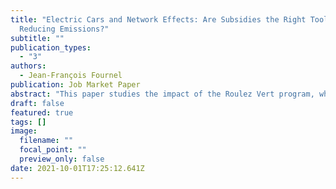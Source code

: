 ```yaml
---
title: "Electric Cars and Network Effects: Are Subsidies the Right Tool for
  Reducing Emissions?"
subtitle: ""
publication_types:
  - "3"
authors:
  - Jean-François Fournel
publication: Job Market Paper
abstract: "This paper studies the impact of the Roulez Vert program, which subsidized new purchases of electric vehicles in the province of Quebec, Canada. I explore several outcomes crucial to policymakers: how costly it is to avoid carbon emissions or to replace traditional vehicles with electric using subsidies, and their impact on sales, prices, and charging station deployment. To study these questions, I rely on a structural model in which demand follows the nested logit specification and supply is determined by multi-product firms competing on prices (Berry, Levinsohn and Pakes, 1995). I build on Springel's (2017) methodology and propose a new model for charging station deployment. In my setup, county-level governments choose where and how many stations to install in their region to provide charging capacity to EV owners. My findings suggest the subsidy program to be responsible for 45.7% of electric vehicle sales and 27.7% of charging stations installed between 2012 and 2018. I estimate abating emissions in this way to have an average cost $1,345 and a marginal cost of $1,541 per ton of CO2, which is significantly higher than current estimates for the social cost of carbon. Part of the reason behind these sizeable costs is that 62.1% of the additional electric vehicle sales originated from consumers that would have chosen not to purchase a vehicle if no subsidy was available, suggesting that the policy poorly targeted the right consumers."
draft: false
featured: true
tags: []
image:
  filename: ""
  focal_point: ""
  preview_only: false
date: 2021-10-01T17:25:12.641Z
---
```


